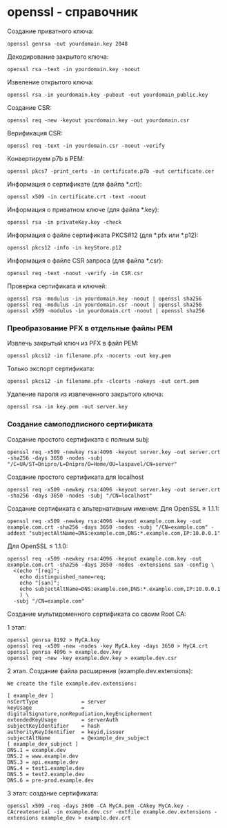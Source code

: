 # openssl - справочник

Создание приватного ключа:
```
openssl genrsa -out yourdomain.key 2048
```

Декодирование закрытого ключа:
```
openssl rsa -text -in yourdomain.key -noout
```

Извеление открытого ключа:
```
openssl rsa -in yourdomain.key -pubout -out yourdomain_public.key

```

Создание CSR: 
```
openssl req -new -keyout yourdomain.key -out yourdomain.csr
```

Верификация CSR:
```
openssl req -text -in yourdomain.csr -noout -verify
```

Конвертируем p7b в PEM:
```
openssl pkcs7 -print_certs -in certificate.p7b -out certificate.cer
```

Информация о сертификате (для файла *.crt):
```
openssl x509 -in certificate.crt -text -noout
```

Информация о приватном ключе (для файла *.key):
```
openssl rsa -in privateKey.key -check
```

Информация о файле сертификата PKCS#12 (для *.pfx или *.p12):
```
openssl pkcs12 -info -in keyStore.p12
```

Информация о файле CSR запроса (для файла *.csr):
```
openssl req -text -noout -verify -in CSR.csr
```

Проверка сертификата и ключей:

```
openssl rsa -modulus -in yourdomain.key -noout | openssl sha256
openssl req -modulus -in yourdomain.csr -noout | openssl sha256
openssl x509 -modulus -in yourdomain.crt -noout | openssl sha256
```

### Преобразование PFX в отдельные файлы PEM ###

Извлечь закрытый ключ из PFX в файл PEM:
```
openssl pkcs12 -in filename.pfx -nocerts -out key.pem
```

Только экспорт сертификата:
```
openssl pkcs12 -in filename.pfx -clcerts -nokeys -out cert.pem
```

Удаление пароля из извлеченного закрытого ключа:
```
openssl rsa -in key.pem -out server.key
```

### Создание самоподписного сертификата ###

Создание простого сертификата с полным subj:
```
openssl req -x509 -newkey rsa:4096 -keyout server.key -out server.crt -sha256 -days 3650 -nodes -subj "/C=UA/ST=Dnipro/L=Dnipro/O=Home/OU=laspavel/CN=server"
```

Создание простого сертификата для localhost
```
openssl req -x509 -newkey rsa:4096 -keyout server.key -out server.crt -sha256 -days 3650 -nodes -subj "/CN=localhost"
```

Создание сертификата с альтернативным именем:
Для OpenSSL ≥ 1.1.1:
```
openssl req -x509 -newkey rsa:4096 -keyout example.com.key -out example.com.crt -sha256 -days 3650 -nodes -subj "/CN=example.com" -addext "subjectAltName=DNS:example.com,DNS:*.example.com,IP:10.0.0.1"
```
Для OpenSSL ≤ 1.1.0:
```
openssl req -x509 -newkey rsa:4096 -keyout example.com.key -out example.com.crt -sha256 -days 3650 -nodes -extensions san -config \
  <(echo "[req]"; 
    echo distinguished_name=req; 
    echo "[san]"; 
    echo subjectAltName=DNS:example.com,DNS:*.example.com,IP:10.0.0.1
    ) \
  -subj "/CN=example.com"
```

Создание мультидоменного сертификата со своим Root CA:

1 этап:
```
openssl genrsa 8192 > MyCA.key 
openssl req -x509 -new -nodes -key MyCA.key -days 3650 > MyCA.crt
openssl genrsa 4096 > example.dev.key
openssl req -new -key example.dev.key > example.dev.csr
```

2 этап. Создание файла расширения (example.dev.extensions):
```
We create the file example.dev.extensions:

[ example_dev ]
nsCertType              = server
keyUsage                = digitalSignature,nonRepudiation,keyEncipherment
extendedKeyUsage        = serverAuth
subjectKeyIdentifier    = hash
authorityKeyIdentifier  = keyid,issuer
subjectAltName          = @example_dev_subject
[ example_dev_subject ]
DNS.1 = example.dev
DNS.2 = www.example.dev
DNS.3 = api.example.dev
DNS.4 = test1.example.dev
DNS.5 = test2.example.dev
DNS.6 = pre-prod.example.dev
```

3 этап: создание сертификата:
```
openssl x509 -req -days 3600 -CA MyCA.pem -CAkey MyCA.key -CAcreateserial -in example.dev.csr -extfile example.dev.extensions -extensions example_dev > example.dev.crt
```










```

